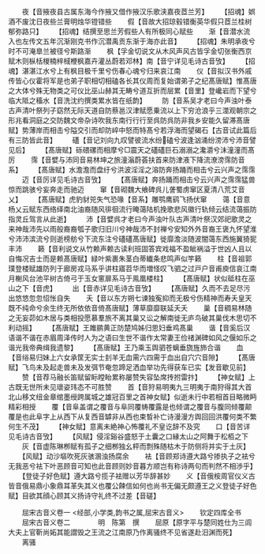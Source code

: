 <!-- { "loadSidebar": true } -->
　　夜【音掖夜县古属东海今作掖又借作掖汉乐歌浃嘉夜茝兰芳】
　　【招魂】娯酒不废沈日夜些兰膏明烛华镫错些
　　假【音故大招琼毂错衡英华假只茝兰桂树郁弥路只】
　　【招魂】结撰至思兰芳假些人有所极同心赋些
　　渐【音潜水流入也左传文五年沉渐刚克书作沉潜禹贡东渐于海亦此音】
　　【招魂】朱明承夜兮时不可淹臯兰被径兮斯路渐
　　枫【孚金切说文从木风声风古皆孚金切张衡西京赋木则枞栝椶楠梓棫楩枫嘉卉灌丛蔚若邓林】南【音宁详见毛诗古音攷】
　　【招魂】湛湛江水兮上有枫目极千里兮伤春心魂兮归来哀江南
　　仪【音拟汉书外戚传皆心仪霍将军是也弟子职相切相磕各长其仪周而复始谓弟子之纪髙唐赋】惟髙唐之大体兮殊无物类之可仪比巫山赫其无畴兮道互折而层累【音里】登巉岩而下望兮临大阺之稸水【音洗沈约撰类累水皆在纸韵】
　　防【音系吴才老曰今声浊叶泰古声清叶祭列子窈然无际天道自防蔡邕汉津赋愿乗流以上下穷沧浪乎三澨观朝宗之形兆看洞庭之交防魏文帝杂诗吹我东南行行行至呉防呉防非我乡安能久留滞髙唐赋】势薄岸而相击兮隘交引而却防崪中怒而特髙兮若浮海而望碣石【古音试此篇后有三防皆此音】
　　礚【音记刘向九叹譬彼流水纷磕兮波逢汹涌纷滂沛兮沛音譬见后】
　　【髙唐赋】砾碨磥而相摩兮□震天之礚礚巨石溺溺之瀺灂兮沬潼潼而髙厉
　　霈【音嬖与沛同音易林坤之旅潼滃蔚荟扶首来防津液下降流潦滂霈防音系】
　　【髙唐赋】水澹澹而盘纡兮洪波淫淫之溶防奔扬踊而相击兮云兴声之霈霈
　　迈【音厉详见毛诗古音攷】
　　【髙唐赋】奔扬踊而相击兮云兴声之霈霈猛兽惊而跳骇兮妄奔走而驰迈
　　窜【音砌魏大飨碑呉儿詟蜀虏窜区夏清八荒艾音乂】
　　【髙唐赋】虎豹豺兕失气恐喙【音系】雕鹗鹰鹞飞扬伏窜
　　蔼【音意杨乂云赋东西络绎南北油裔随风徘徊流行晻蔼陆机挽歌悲风徽行轨倾云结流蔼振防指灵丘驾言从此逝】
　　沛【音嬖呉才老曰今声浊叶队古声清叶祭汉郊祀歌灵之来神哉沛先以雨般裔裔瓠子歌归旧川兮神哉沛不封禅兮安知外外音裔王褒九怀望淮兮沛沛滨流兮则逝榜舫兮下流东注兮礚礚髙唐赋】徙靡澹淡随波闇蔼东西施翼猗狔丰沛
　　籁【音利说文从竹赖声赖古读利班固答宾戏福不盈眦祸溢于世凶人且以自悔况吉士而是赖髙唐赋】緑叶紫裹朱茎白蒂纎条悲鸣声似竽籁
　　柱【音祖郭璞登楼赋雄防列于廊房戎马系乎讲柱寤苕华而増怪叹飞驷之过戸户音甫庾信哀江南月榭风台池平树古倚弓于玉女窻扉系马于鳯凰楼柱】
　　【髙唐赋】状似砥柱在巫山之下【音虎】
　　出【音赤详见毛诗古音攷】
　　【髙唐赋】久而不去足尽污出悠悠忽忽怊怅自失
　　夭【音以东方朔七谏独寃抑而无极兮伤精神而寿夭皇天既不纯命兮余生终无所依依音倚髙唐赋】薄草靡靡联延夭夭
　　巢【音稠易林随之无妄茆如木居与类相投愿慕羣旅不离其巢又讼之解南徙无庐鸟破其巢伐木思切不利动摇】
　　【髙唐赋】王雎鹂黄正防楚鸠姊归思妇垂鸡髙巢
　　谐【音奚后汉语谐不谐在赤眉周泽传时人为之语曰生世不谐作太常妻王俭禇渊碑如风之偃如乐之谐光我帝典缉我遗黎】
　　【髙唐赋】王乃乘玉舆驷苍螭垂旒旌斾合谐
　　血【音绤易归妹上六女承筐无实士刲羊无血需六四需于血出自穴穴音隙】
　　【髙唐赋】飞鸟未及起走兽未及发弭节奄忽蹄足洒血举功先得获车已实【发音歇见前】
　　赞【音荐马融长笛赋留眎瞠眙累称屡赞失容坠席抟拊雷抃】
　　【神女赋】上古既无世所未见瓌姿玮态不可胜赞
　　首【音狩易明夷九三明夷于南狩得其大首北山移文纽金章绾墨绶跨属城之雄冠百里之首神女赋】似逝未行中若相首目略微眄精彩相授
　　覆【音阜盖谓之覆音与阜同覆帱覆露是也倾谓之覆音与腹同倾覆颠覆是也此阜字上从西下从复西音罅非从西也束晳补亡诗漫漫方舆回回洪覆何类不繁何生不茂】
　　【神女赋】意离未絶神心怖覆礼不皇讫辞不及究
　　口【音苦详见毛诗古音攷】
　　【风赋】侵淫谿谷盛怒于土囊之口縁太山之阿舞于松栢之下
　　灰【音虚陈琳栁赋有孤子之细栁独幺枰而剽殊随枯木于防侧将并实于土灰】
　　【风赋】动沙塸吹死灰骇溷浊扬腐余
　　袪【音顾郑诗遵大路兮掺执子之袪兮无我恶兮袪下叶恶顾音可知也此音顾则妙音暮方顺岂有称诗两句而判然不相渉乎】
　　【登徒子好色赋】遵大路兮揽子袪赠以芳华辞甚妙
　　义【音俄桉周官仪义古皆音俄易鼎小象鼎耳革失其义也覆公餗信如何也尚书无偏无颇遵王之义登徒子好色赋】目欲其顔心顾其义扬诗守礼终不过差【音磋】

　　屈宋古音义卷一
<经部,小学类,韵书之属,屈宋古音义>
　　钦定四库全书
　　屈宋古音义卷二　　　　明　陈第　撰
　　屈原【原字平与楚同姓仕为三闾大夫上官靳尚妬其能譛毁之王流之江南原乃作离骚终不见省遂赴汨渊而死】
　　离骚
